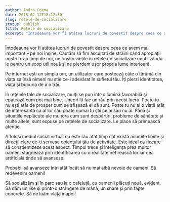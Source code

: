 ```yaml
---
author: Andra Cozma
date: 2015-02-12T18:12:50
slug: retele-de-socializare
status: publish
title: Rețele de socializare
excerpt: "Întodeauna vor fi atâtea lucruri de povestit despre ceea ce avem mai important – pe noi înșine. Căutăm să fim  "
---
```

Întodeauna vor fi atâtea lucruri de povestit despre ceea ce avem mai important – pe noi înșine. Căutăm să fim ascultați de străini când apropiații noștri n-au timp de noi, ne irosim viețile în rețele de socializare neutilizându-le pentru un scop util nouă și ne pierdem ușor propria lume interioară.

Pe internet ești un simplu om, un utilizator care postează câte o fărâmă din viața sa însă nimeni nu știe ce-i adevărat în sufletul tău. Îți pierzi identitatea, viața și bucuria de a o trăi.

În rețelele tale de socializare, mulți se pun într-o lumină favorabilă și epatează cum pot mai bine. Uneori îți fac un rău prin acest lucru. Poate tu nu ești atât de prosper cum se afișează ei că sunt. Poate tu nu ai o viață atât de interesantă ca al lor sau poate numai tu știi ce ai sau nu ai. Până și situațiile neplăcute ale multora cum sunt despărțiri, probleme de sănătate și multe altele, sunt expuse pe rețelele de socializare. Le place să primească atenție.

A folosi mediul social virtual nu este rău atât timp cât există anumite limite și direcții clare ce-ți servesc obiectului tău de activitate. Este ideal ca fiecare să conștientizeze acest aspect. Timpul trece și inteligența prea multor oameni stagnează prin identificarea cu o realitate nefirească lor iar cea artificială tinde să avanseze.

Probabil să avanseze într-atât încât să nu mai aibă nevoie de oameni. Să redevenim oameni!

Să socializăm și în parc sau la o cafeluță, cu oamenii plăcuți nouă, evident. Să dăm un like și printr-o strângere de mână, un share și prin fapte concrete. Să ne luăm viața înapoi!
    